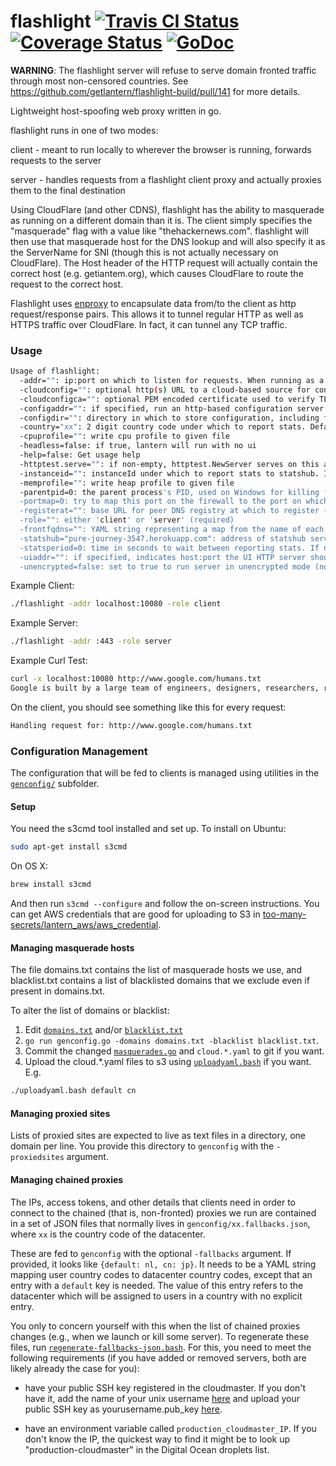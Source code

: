 flashlight [![Travis CI Status](https://travis-ci.org/getlantern/flashlight.svg?branch=master)](https://travis-ci.org/getlantern/flashlight)&nbsp;[![Coverage Status](https://coveralls.io/repos/getlantern/flashlight/badge.png)](https://coveralls.io/r/getlantern/flashlight)&nbsp;[![GoDoc](https://godoc.org/github.com/getlantern/flashlight?status.png)](http://godoc.org/github.com/getlantern/flashlight)
==========

**WARNING**: The flashlight server will refuse to serve domain fronted traffic
through most non-censored countries.  See 
https://github.com/getlantern/flashlight-build/pull/141 for more details.

Lightweight host-spoofing web proxy written in go.

flashlight runs in one of two modes:

client - meant to run locally to wherever the browser is running, forwards
requests to the server

server - handles requests from a flashlight client proxy and actually proxies
them to the final destination

Using CloudFlare (and other CDNS), flashlight has the ability to masquerade as
running on a different domain than it is.  The client simply specifies the
"masquerade" flag with a value like "thehackernews.com".  flashlight will then
use that masquerade host for the DNS lookup and will also specify it as the
ServerName for SNI (though this is not actually necessary on CloudFlare). The
Host header of the HTTP request will actually contain the correct host
(e.g. getiantem.org), which causes CloudFlare to route the request to the
correct host.

Flashlight uses [enproxy](https://github.com/getlantern/enproxy) to encapsulate
data from/to the client as http request/response pairs.  This allows it to
tunnel regular HTTP as well as HTTPS traffic over CloudFlare.  In fact, it can
tunnel any TCP traffic.

### Usage

```bash
Usage of flashlight:
  -addr="": ip:port on which to listen for requests. When running as a client proxy, we'll listen with http, when running as a server proxy we'll listen with https (required)
  -cloudconfig="": optional http(s) URL to a cloud-based source for configuration updates
  -cloudconfigca="": optional PEM encoded certificate used to verify TLS connections to fetch cloudconfig
  -configaddr="": if specified, run an http-based configuration server at this address
  -configdir="": directory in which to store configuration, including flashlight.yaml (defaults to current directory)
  -country="xx": 2 digit country code under which to report stats. Defaults to xx.
  -cpuprofile="": write cpu profile to given file
  -headless=false: if true, lantern will run with no ui
  -help=false: Get usage help
  -httptest.serve="": if non-empty, httptest.NewServer serves on this address and blocks
  -instanceid="": instanceId under which to report stats to statshub. If not specified, no stats are reported.
  -memprofile="": write heap profile to given file
  -parentpid=0: the parent process's PID, used on Windows for killing flashlight when the parent disappears
  -portmap=0: try to map this port on the firewall to the port on which flashlight is listening, using UPnP or NAT-PMP. If mapping this port fails, flashlight will exit with status code 50
  -registerat="": base URL for peer DNS registry at which to register (e.g. https://peerscanner.getiantem.org)
  -role="": either 'client' or 'server' (required)
  -frontfqdns="": YAML string representing a map from the name of each front provider to a FQDN that will reach this particular server via that provider (e.g. '{cloudflare: fl-001.getiantem.org, cloudfront: blablabla.cloudfront.net}')
  -statshub="pure-journey-3547.herokuapp.com": address of statshub server
  -statsperiod=0: time in seconds to wait between reporting stats. If not specified, stats are not reported. If specified, statshub, instanceid and statshubAddr must also be specified.
  -uiaddr="": if specified, indicates host:port the UI HTTP server should be started on
  -unencrypted=false: set to true to run server in unencrypted mode (no TLS)
```

Example Client:

```bash 
./flashlight -addr localhost:10080 -role client
```

Example Server:

```bash
./flashlight -addr :443 -role server
```

Example Curl Test:

```bash
curl -x localhost:10080 http://www.google.com/humans.txt
Google is built by a large team of engineers, designers, researchers, robots, and others in many different sites across the globe. It is updated continuously, and built with more tools and technologies than we can shake a stick at. If you'd like to help us out, see google.com/careers.
```

On the client, you should see something like this for every request:

```bash
Handling request for: http://www.google.com/humans.txt
```

### Configuration Management

The configuration that will be fed to clients is managed using utilities in the [`genconfig/`](genconfig/) subfolder.

#### Setup

You need the s3cmd tool installed and set up.  To install on
Ubuntu:

```bash
sudo apt-get install s3cmd
```

On OS X:
```bash
brew install s3cmd
```

And then run `s3cmd --configure` and follow the on-screen instructions.  You
can get AWS credentials that are good for uploading to S3 in
[too-many-secrets/lantern_aws/aws_credential](https://github.com/getlantern/too-many-secrets/blob/master/lantern_aws/aws_credential).

#### Managing masquerade hosts

The file domains.txt contains the list of masquerade hosts we use, and
blacklist.txt contains a list of blacklisted domains that we exclude even if
present in domains.txt.

To alter the list of domains or blacklist:

1. Edit [`domains.txt`](genconfig/domains.txt) and/or [`blacklist.txt`](genconfig/blacklist.txt)
2. `go run genconfig.go -domains domains.txt -blacklist blacklist.txt`.
3. Commit the changed [`masquerades.go`](config/masquerades.go) and `cloud.*.yaml` to git if you want.
4. Upload the cloud.*.yaml files to s3 using [`uploadyaml.bash`](genconfig/uploadyaml.bash) if you want.  E.g.

```bash
./uploadyaml.bash default cn
```

#### Managing proxied sites

Lists of proxied sites are expected to live as text files in a directory, one
domain per line.  You provide this directory to `genconfig` with the `-proxiedsites` argument.

#### Managing chained proxies

The IPs, access tokens, and other details that clients need in order to connect
to the chained (that is, non-fronted) proxies we run are contained in a set of
JSON files that normally lives in `genconfig/xx.fallbacks.json`, where `xx` is
the country code of the datacenter.

These are fed to `genconfig` with the optional `-fallbacks` argument.  If
provided, it looks like `{default: nl, cn: jp}`.  It needs to be a YAML string
mapping user country codes to datacenter country codes, except that an entry
with a `default` key is needed.  The value of this entry refers to the
datacenter which will be assigned to users in a country with no explicit entry.

You only to concern yourself with this when the list of chained proxies changes
(e.g., when we launch or kill some server).  To regenerate these files, run
[`regenerate-fallbacks-json.bash`](genconfig/regenerate-fallbacks-json.bash).
For this, you need to meet the following requirements (if you have added or
removed servers, both are likely already the case for you):

- have your public SSH key registered in the cloudmaster.  If you don't have it,
  add the name of your unix username
  [here](https://github.com/getlantern/lantern_aws/blob/master/salt/lantern_administrators/init.sls)
  and upload your public SSH key as yourusername.pub_key
  [here](https://github.com/getlantern/lantern_aws/tree/master/salt/lantern_administrators).

- have an environment variable called `production_cloudmaster_IP`.  If you don't
  know the IP, the quickest way to find it might be to look up
  "production-cloudmaster" in the Digital Ocean droplets list.

